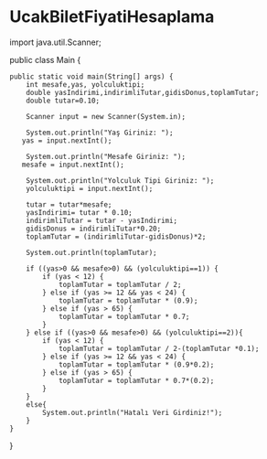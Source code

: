 # UcakBiletFiyatiHesaplama

import java.util.Scanner;

public class Main {

    public static void main(String[] args) {
        int mesafe,yas, yolculuktipi;
        double yasIndirimi,indirimliTutar,gidisDonus,toplamTutar;
        double tutar=0.10;
        
        Scanner input = new Scanner(System.in);

        System.out.println("Yaş Giriniz: ");
       yas = input.nextInt();

        System.out.println("Mesafe Giriniz: ");
       mesafe = input.nextInt();

        System.out.println("Yolculuk Tipi Giriniz: ");
        yolculuktipi = input.nextInt();

        tutar = tutar*mesafe;
        yasIndirimi= tutar * 0.10;
        indirimliTutar = tutar - yasIndirimi;
        gidisDonus = indirimliTutar*0.20;
        toplamTutar = (indirimliTutar-gidisDonus)*2;

        System.out.println(toplamTutar);

        if ((yas>0 && mesafe>0) && (yolculuktipi==1)) {
            if (yas < 12) {
                toplamTutar = toplamTutar / 2;
            } else if (yas >= 12 && yas < 24) {
                toplamTutar = toplamTutar * (0.9);
            } else if (yas > 65) {
                toplamTutar = toplamTutar * 0.7;
            }
        } else if ((yas>0 && mesafe>0) && (yolculuktipi==2)){
            if (yas < 12) {
                toplamTutar = toplamTutar / 2-(toplamTutar *0.1);
            } else if (yas >= 12 && yas < 24) {
                toplamTutar = toplamTutar * (0.9*0.2);
            } else if (yas > 65) {
                toplamTutar = toplamTutar * 0.7*(0.2);
            }
        }
        else{
            System.out.println("Hatalı Veri Girdiniz!");
        }
    }
}
